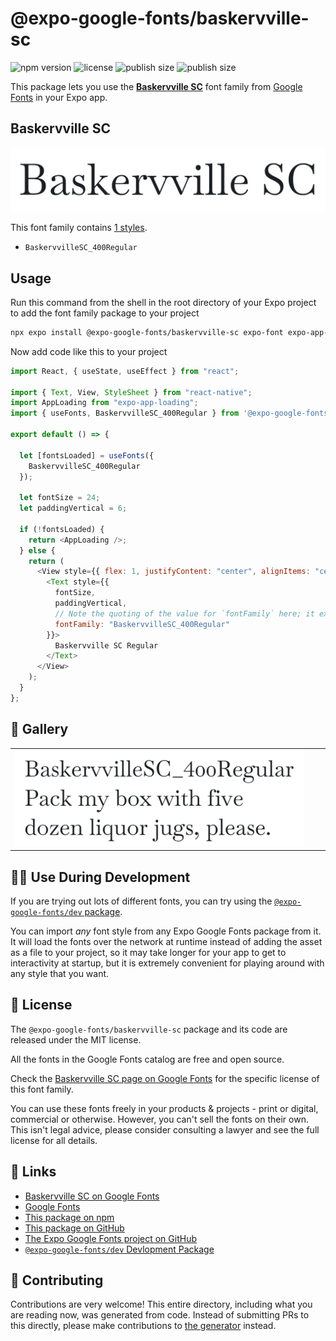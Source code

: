# @expo-google-fonts/baskervville-sc

![npm version](https://flat.badgen.net/npm/v/@expo-google-fonts/baskervville-sc)
![license](https://flat.badgen.net/github/license/expo/google-fonts)
![publish size](https://flat.badgen.net/packagephobia/install/@expo-google-fonts/baskervville-sc)
![publish size](https://flat.badgen.net/packagephobia/publish/@expo-google-fonts/baskervville-sc)

This package lets you use the [**Baskervville SC**](https://fonts.google.com/specimen/Baskervville+SC) font family from [Google Fonts](https://fonts.google.com/) in your Expo app.

## Baskervville SC

![Baskervville SC](./font-family.png)

This font family contains [1 styles](#-gallery).

- `BaskervvilleSC_400Regular`

## Usage

Run this command from the shell in the root directory of your Expo project to add the font family package to your project

```sh
npx expo install @expo-google-fonts/baskervville-sc expo-font expo-app-loading
```

Now add code like this to your project

```js
import React, { useState, useEffect } from "react";

import { Text, View, StyleSheet } from "react-native";
import AppLoading from "expo-app-loading";
import { useFonts, BaskervvilleSC_400Regular } from '@expo-google-fonts/baskervville-sc';

export default () => {

  let [fontsLoaded] = useFonts({
    BaskervvilleSC_400Regular
  });

  let fontSize = 24;
  let paddingVertical = 6;

  if (!fontsLoaded) {
    return <AppLoading />;
  } else {
    return (
      <View style={{ flex: 1, justifyContent: "center", alignItems: "center" }}>
        <Text style={{
          fontSize,
          paddingVertical,
          // Note the quoting of the value for `fontFamily` here; it expects a string!
          fontFamily: "BaskervvilleSC_400Regular"
        }}>
          Baskervville SC Regular
        </Text>
      </View>
    );
  }
};
```

## 🔡 Gallery


||||
|-|-|-|
|![BaskervvilleSC_400Regular](./BaskervvilleSC_400Regular.ttf.png)||||


## 👩‍💻 Use During Development

If you are trying out lots of different fonts, you can try using the [`@expo-google-fonts/dev` package](https://github.com/expo/google-fonts/tree/master/font-packages/dev#readme).

You can import _any_ font style from any Expo Google Fonts package from it. It will load the fonts over the network at runtime instead of adding the asset as a file to your project, so it may take longer for your app to get to interactivity at startup, but it is extremely convenient for playing around with any style that you want.


## 📖 License

The `@expo-google-fonts/baskervville-sc` package and its code are released under the MIT license.

All the fonts in the Google Fonts catalog are free and open source.

Check the [Baskervville SC page on Google Fonts](https://fonts.google.com/specimen/Baskervville+SC) for the specific license of this font family.

You can use these fonts freely in your products & projects - print or digital, commercial or otherwise. However, you can't sell the fonts on their own. This isn't legal advice, please consider consulting a lawyer and see the full license for all details.

## 🔗 Links

- [Baskervville SC on Google Fonts](https://fonts.google.com/specimen/Baskervville+SC)
- [Google Fonts](https://fonts.google.com/)
- [This package on npm](https://www.npmjs.com/package/@expo-google-fonts/baskervville-sc)
- [This package on GitHub](https://github.com/expo/google-fonts/tree/master/font-packages/baskervville-sc)
- [The Expo Google Fonts project on GitHub](https://github.com/expo/google-fonts)
- [`@expo-google-fonts/dev` Devlopment Package](https://github.com/expo/google-fonts/tree/master/font-packages/dev)

## 🤝 Contributing

Contributions are very welcome! This entire directory, including what you are reading now, was generated from code. Instead of submitting PRs to this directly, please make contributions to [the generator](https://github.com/expo/google-fonts/tree/master/packages/generator) instead.
